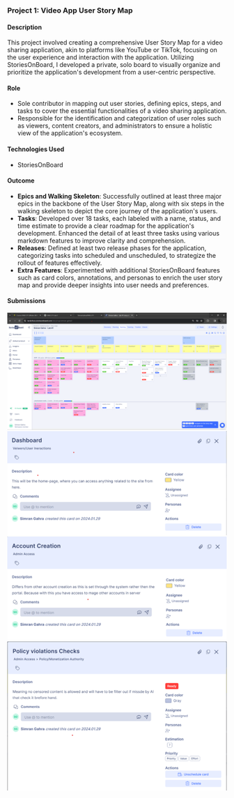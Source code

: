 ### Project 1: Video App User Story Map

#### Description
This project involved creating a comprehensive User Story Map for a video sharing application, akin to platforms like YouTube or TikTok, focusing on the user experience and interaction with the application. Utilizing StoriesOnBoard, I developed a private, solo board to visually organize and prioritize the application's development from a user-centric perspective.

#### Role
- Sole contributor in mapping out user stories, defining epics, steps, and tasks to cover the essential functionalities of a video sharing application.
- Responsible for the identification and categorization of user roles such as viewers, content creators, and administrators to ensure a holistic view of the application's ecosystem.

#### Technologies Used
- StoriesOnBoard

#### Outcome
- **Epics and Walking Skeleton**: Successfully outlined at least three major epics in the backbone of the User Story Map, along with six steps in the walking skeleton to depict the core journey of the application's users.
- **Tasks**: Developed over 18 tasks, each labeled with a name, status, and time estimate to provide a clear roadmap for the application's development. Enhanced the detail of at least three tasks using various markdown features to improve clarity and comprehension.
- **Releases**: Defined at least two release phases for the application, categorizing tasks into scheduled and unscheduled, to strategize the rollout of features effectively.
- **Extra Features**: Experimented with additional StoriesOnBoard features such as card colors, annotations, and personas to enrich the user story map and provide deeper insights into user needs and preferences.

#### Submissions
![User Story Map Overview](/Project%201:%20Video%20App%20User%20Story%20Mapping/StoriesonBoard-snip.png)
![Detailed Task View](/Project%201:%20Video%20App%20User%20Story%20Mapping/Detailed%20Tasks/StoriesonBoarddis-1.png)
![Detailed Task View](/Project%201:%20Video%20App%20User%20Story%20Mapping/Detailed%20Tasks/StoriesonBoarddis-2.png)
![Detailed Task View](/Project%201:%20Video%20App%20User%20Story%20Mapping/Detailed%20Tasks/StoriesonBoarddis-3.png)
